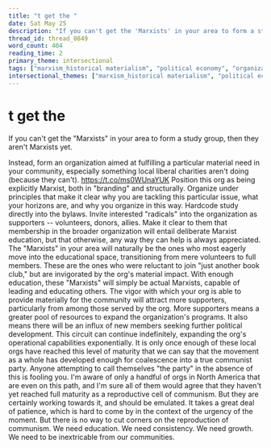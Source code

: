 ```yaml
---
title: "t get the "
date: Sat May 25
description: "If you can't get the 'Marxists' in your area to form a study group, then they aren't Marxists yet. Instead, form an organization aimed at fulfilling a..."
thread_id: thread_0849
word_count: 404
reading_time: 2
primary_theme: intersectional
tags: ["marxism_historical materialism", "political economy", "organizational theory"]
intersectional_themes: ["marxism_historical materialism", "political economy", "organizational theory"]
---
```


# t get the 

If you can't get the "Marxists" in your area to form a study group, then they aren't Marxists yet.

Instead, form an organization aimed at fulfilling a particular material need in your community, especially something local liberal charities aren't doing (because they can't). https://t.co/ms0WUnaYUK Position this org as being explicitly Marxist, both in "branding" and structurally. Organize under principles that make it clear why you are tackling this particular issue, what your horizons are, and why you organize in this way. Hardcode study directly into the bylaws. Invite interested "radicals" into the organization as supporters -- volunteers, donors, allies. Make it clear to them that membership in the broader organization will entail deliberate Marxist education, but that otherwise, any way they can help is always appreciated. The "Marxists" in your area will naturally be the ones who most eagerly move into the educational space, transitioning from mere volunteers to full members. These are the ones who were reluctant to join "just another book club," but are invigorated by the org's material impact. With enough education, these "Marxists" will simply be actual Marxists, capable of leading and educating others. The vigor with which your org is able to provide materially for the community will attract more supporters, particularly from among those served by the org. More supporters means a greater pool of resources to expand the organization's programs. It also means there will be an influx of new members seeking further political development. This circuit can continue indefinitely, expanding the org's operational capabilities exponentially. It is only once enough of these local orgs have reached this level of maturity that we can say that the movement as a whole has developed enough for coalescence into a true communist party. Anyone attempting to call themselves "the party" in the absence of this is fooling you. I'm aware of only a handful of orgs in North America that are even on this path, and I'm sure all of them would agree that they haven't yet reached full maturity as a reproductive cell of communism. But they are certainly working towards it, and should be emulated. It takes a great deal of patience, which is hard to come by in the context of the urgency of the moment. But there is no way to cut corners on the reproduction of communism. We need education. We need consistency. We need growth. We need to be inextricable from our communities.